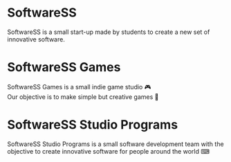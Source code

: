 # SoftwareSS
SoftwareSS is a small start-up made by students to create a new set of innovative software.

# SoftwareSS Games
SoftwareSS Games is a small indie game studio 🎮 <br>
Our objective is to make simple but creative games 🎨

# SoftwareSS Studio Programs
SoftwareSS Studio Programs is a small software development team with the objective to create innovative software for people around the world ⌨
